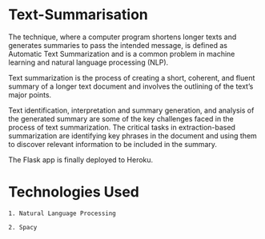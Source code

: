 # Text-Summarisation

The technique, where a computer program shortens longer texts and generates summaries to pass the intended message, is defined as Automatic Text Summarization and is a common problem in machine learning and natural language processing (NLP).

Text summarization is the process of creating a short, coherent, and fluent summary of a longer text document and involves the outlining of the text’s major points.

Text identification, interpretation and summary generation, and analysis of the generated summary are some of the key challenges faced in the process of text summarization. The critical tasks in extraction-based summarization are identifying key phrases in the document and using them to discover relevant information to be included in the summary.

The Flask app is finally deployed to Heroku.


# Technologies Used
```
1. Natural Language Processing

2. Spacy

```





